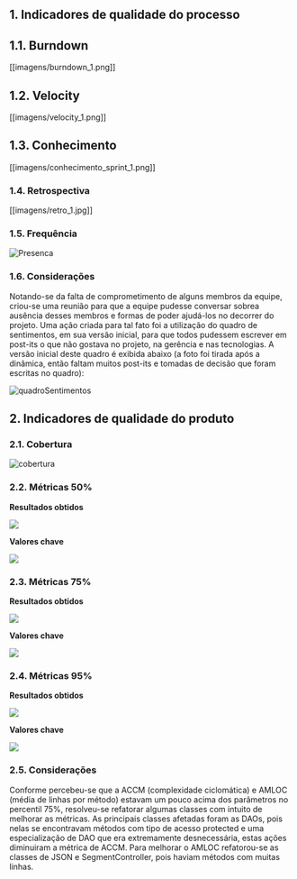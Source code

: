 ## 1. Indicadores de qualidade do processo

## 1.1. Burndown

[[imagens/burndown_1.png]]

## 1.2. Velocity

[[imagens/velocity_1.png]]

## 1.3. Conhecimento

[[imagens/conhecimento_sprint_1.png]]

### 1.4. Retrospectiva

[[imagens/retro_1.jpg]]

### 1.5. Frequência

![Presenca](https://raw.githubusercontent.com/wiki/fga-gpp-mds/2016.2-Time01-WikiLegis/imagens/presenca2.png)

### 1.6. Considerações

Notando-se da falta de comprometimento de alguns membros da equipe, criou-se uma reunião para que a equipe pudesse conversar sobrea ausência desses membros e formas de poder ajudá-los no decorrer do projeto. Uma ação criada para tal fato foi a utilização do quadro de sentimentos, em sua versão inicial, para que todos pudessem escrever em post-its o que não gostava no projeto, na gerência e nas tecnologias. A versão inicial deste quadro é exibida abaixo (a foto foi tirada após a dinâmica, então faltam muitos post-its e tomadas de decisão que foram escritas no quadro):

![quadroSentimentos](https://raw.githubusercontent.com/wiki/fga-gpp-mds/2016.2-Time01-WikiLegis/imagens/sent1.jpg)

## 2. Indicadores de qualidade do produto

### 2.1. Cobertura

![cobertura](https://raw.githubusercontent.com/wiki/fga-gpp-mds/2016.2-Time01-WikiLegis/imagens/sprint0-cobertura.png)

### 2.2. Métricas 50%

**Resultados obtidos**

![](https://raw.githubusercontent.com/wiki/fga-gpp-mds/2016.2-Time01-WikiLegis/imagens/sprint1_mean.png)

**Valores chave**

![](https://raw.githubusercontent.com/wiki/fga-gpp-mds/2016.2-Time01-WikiLegis/imagens/valores_0.png)

### 2.3. Métricas 75%

**Resultados obtidos**

![](https://raw.githubusercontent.com/wiki/fga-gpp-mds/2016.2-Time01-WikiLegis/imagens/sprint1_upper.png)

**Valores chave**

![](https://raw.githubusercontent.com/wiki/fga-gpp-mds/2016.2-Time01-WikiLegis/imagens/valores_75.png)

### 2.4. Métricas 95%

**Resultados obtidos**

![](https://raw.githubusercontent.com/wiki/fga-gpp-mds/2016.2-Time01-WikiLegis/imagens/sprint1_ninety.png)

**Valores chave**

![](https://raw.githubusercontent.com/wiki/fga-gpp-mds/2016.2-Time01-WikiLegis/imagens/valores_95.png)

### 2.5. Considerações

Conforme percebeu-se que a ACCM (complexidade ciclomática) e AMLOC (média de linhas por método) estavam um pouco acima dos parâmetros no percentil 75%, resolveu-se refatorar algumas classes com intuito de melhorar as métricas. As principais classes afetadas foram as DAOs, pois nelas se encontravam métodos com tipo de acesso protected e uma especialização de DAO que era extremamente desnecessária, estas ações diminuiram a métrica de ACCM. Para melhorar o AMLOC refatorou-se as classes de JSON e SegmentController, pois haviam métodos com muitas linhas.